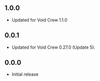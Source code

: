 ## 1.0.0
- Updated for Void Crew 1.1.0

## 0.0.1
- Updated for Void Crew 0.27.0 (Update 5).

## 0.0.0
- Initial release